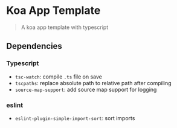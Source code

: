 # Koa App Template

> A koa app template with typescript

## Dependencies

### Typescript

- `tsc-watch`: compile `.ts` file on save
- `tscpaths`: replace absolute path to relative path after compiling
- `source-map-support`: add source map support for logging

### eslint

- `eslint-plugin-simple-import-sort`: sort imports
